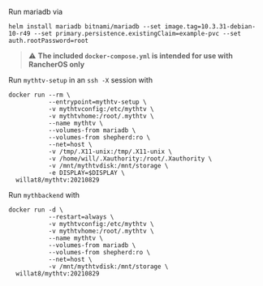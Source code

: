 Run mariadb via

    helm install mariadb bitnami/mariadb --set image.tag=10.3.31-debian-10-r49 --set primary.persistence.existingClaim=example-pvc --set auth.rootPassword=root

> &#x26a0;&#xfe0f; **The included `docker-compose.yml` is intended for use with RancherOS only**

Run `mythtv-setup` in an `ssh -X` session with

    docker run --rm \
               --entrypoint=mythtv-setup \
               -v mythtvconfig:/etc/mythtv \
               -v mythtvhome:/root/.mythtv \
               --name mythtv \
               --volumes-from mariadb \
               --volumes-from shepherd:ro \
               --net=host \
               -v /tmp/.X11-unix:/tmp/.X11-unix \
               -v /home/will/.Xauthority:/root/.Xauthority \
               -v /mnt/mythtvdisk:/mnt/storage \
               -e DISPLAY=$DISPLAY \
      willat8/mythtv:20210829

Run `mythbackend` with

    docker run -d \
               --restart=always \
               -v mythtvconfig:/etc/mythtv \
               -v mythtvhome:/root/.mythtv \
               --name mythtv \
               --volumes-from mariadb \
               --volumes-from shepherd:ro \
               --net=host \
               -v /mnt/mythtvdisk:/mnt/storage \
      willat8/mythtv:20210829


